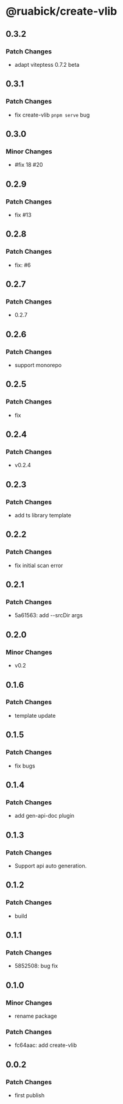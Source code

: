 # @ruabick/create-vlib

## 0.3.2

### Patch Changes

- adapt viteptess 0.7.2 beta

## 0.3.1

### Patch Changes

- fix create-vlib `pnpm serve` bug

## 0.3.0

### Minor Changes

- #fix 18 #20

## 0.2.9

### Patch Changes

- fix #13

## 0.2.8

### Patch Changes

- fix: #6

## 0.2.7

### Patch Changes

- 0.2.7

## 0.2.6

### Patch Changes

- support monorepo

## 0.2.5

### Patch Changes

- fix

## 0.2.4

### Patch Changes

- v0.2.4

## 0.2.3

### Patch Changes

- add ts library template

## 0.2.2

### Patch Changes

- fix initial scan error

## 0.2.1

### Patch Changes

- 5a61563: add --srcDir args

## 0.2.0

### Minor Changes

- v0.2

## 0.1.6

### Patch Changes

- template update

## 0.1.5

### Patch Changes

- fix bugs

## 0.1.4

### Patch Changes

- add gen-api-doc plugin

## 0.1.3

### Patch Changes

- Support api auto generation.

## 0.1.2

### Patch Changes

- build

## 0.1.1

### Patch Changes

- 5852508: bug fix

## 0.1.0

### Minor Changes

- rename package

### Patch Changes

- fc64aac: add create-vlib

## 0.0.2

### Patch Changes

- first publish
